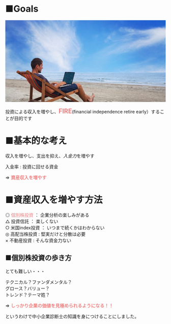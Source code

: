 # ■Goals

<img src="https://github.com/ybkm/TIL/blob/master/SMEC/images/working-from-anywhere.jpg"  width="640px">


投資による収入を増やし、<span style="font-size: 140%; color: LightCoral;">**FIRE**</span>(financial independence retire early）することが目的です

# ■基本的な考え

収入を増やし、支出を抑え、*入金力*を増やす

入金率 : 投資に回せる資金

=> <span style="color: LightCoral;">**資産収入を増やす**</span>

# ■資産収入を増やす方法

◎   <span style="color: LightCoral;">個別株投資</span>   ： 企業分析の楽しみがある  
△   投資信託     ： 楽しくない  
○   米国index投資   ：  いつまで続くかはわからない  
◎   高配当株投資    :   堅実だけと分散は必要  
×   不動産投資      :   そんな資金力ない  

## ■個別株投資の歩き方

とても難しい・・・

テクニカル？ファンダメンタル？  
グロース？バリュー？  
トレンド？テーマ姓？  

=> <span style="color: LightCoral;">**しっかり企業の価値を見極められるようになる！！**</span>

というわけで中小企業診断士の知識を身につけることにしました。